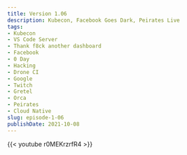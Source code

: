 ```yaml
---
title: Version 1.06
description: Kubecon, Facebook Goes Dark, Peirates Live
tags:
- Kubecon
- VS Code Server
- Thank f8ck another dashboard
- Facebook 
- 0 Day 
- Hacking 
- Drone CI
- Google 
- Twitch
- Gretel 
- Orca
- Peirates
- Cloud Native
slug: episode-1-06
publishDate: 2021-10-08
---
```

{{< youtube r0MEKrzrfR4 >}}